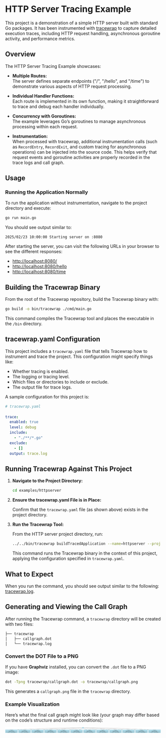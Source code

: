 # HTTP Server Tracing Example

This project is a demonstration of a simple HTTP server built with standard Go packages. It has been instrumented with [tracewrap](https://github.com/mwiater/tracewrap) to capture detailed execution traces, including HTTP request handling, asynchronous goroutine activity, and performance metrics.

## Overview

The HTTP Server Tracing Example showcases:
- **Multiple Routes:**  
  The server defines separate endpoints ("/", "/hello", and "/time") to demonstrate various aspects of HTTP request processing.
  
- **Individual Handler Functions:**  
  Each route is implemented in its own function, making it straightforward to trace and debug each handler individually.
  
- **Concurrency with Goroutines:**  
  The example leverages Go’s goroutines to manage asynchronous processing within each request.
  
- **Instrumentation:**  
  When processed with tracewrap, additional instrumentation calls (such as `RecordEntry`, `RecordExit`, and custom tracing for asynchronous operations) can be injected into the source code. This helps verify that request events and goroutine activities are properly recorded in the trace logs and call graph.

## Usage

### Running the Application Normally

To run the application without instrumentation, navigate to the project directory and execute:

```bash
go run main.go
```

You should see output similar to:

```
2025/02/23 10:00:00 Starting server on :8080
```

After starting the server, you can visit the following URLs in your browser to see the different responses:
- [http://localhost:8080/](http://localhost:8080/)
- [http://localhost:8080/hello](http://localhost:8080/hello)
- [http://localhost:8080/time](http://localhost:8080/time)

## Building the Tracewrap Binary

From the root of the Tracewrap repository, build the Tracewrap binary with:

```bash
go build -o bin/tracewrap ./cmd/main.go
```

This command compiles the Tracewrap tool and places the executable in the `/bin` directory.

## tracewrap.yaml Configuration

This project includes a `tracewrap.yaml` file that tells Tracewrap how to instrument and trace the project. This configuration might specify things like:
- Whether tracing is enabled.
- The logging or tracing level.
- Which files or directories to include or exclude.
- The output file for trace logs.

A sample configuration for this project is:

```yaml
# tracewrap.yaml

trace:
  enabled: true
  level: debug
  include:
    - "./**/*.go"
  exclude:
    - []
  output: trace.log
```

## Running Tracewrap Against This Project

1. **Navigate to the Project Directory:**

   ```bash
   cd examples/httpserver
   ```

2. **Ensure the tracewrap.yaml File is in Place:**

   Confirm that the `tracewrap.yaml` file (as shown above) exists in the project directory.

3. **Run the Tracewrap Tool:**

   From the HTTP server project directory, run:

   ```bash
   ../../bin/tracewrap buildTracedApplication --name=httpserver --project . --config tracewrap.yaml
   ```

   This command runs the Tracewrap binary in the context of this project, applying the configuration specified in `tracewrap.yaml`.

## What to Expect

When you run the command, you should see output similar to the following: [tracewrap.log](tracewrap/tracewrap.log).

## Generating and Viewing the Call Graph

After running the Tracewrap command, a `tracewrap` directory will be created with two files:

```
├── tracewrap
│   ├── callgraph.dot
│   └── tracewrap.log
```

### Convert the DOT File to a PNG

If you have **Graphviz** installed, you can convert the `.dot` file to a PNG image:

```bash
dot -Tpng tracewrap/callgraph.dot -o tracewrap/callgraph.png
```

This generates a `callgraph.png` file in the `tracewrap` directory.

### Example Visualization

Here’s what the final call graph might look like (your graph may differ based on the code’s structure and runtime conditions):

![Call Graph](tracewrap/callgraph.png)
```